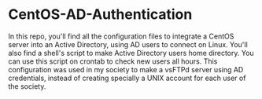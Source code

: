 # CentOS-AD-Authentication
In this repo, you'll find all the configuration files to integrate a CentOS server into an Active Directory,
using AD users to connect on Linux. You'll also find a shell's script to make Active Directory users home directory.
You can use this script on crontab to check new users all hours. This configuration was used in my society to make a
vsFTPd server using AD credentials, instead of creating specially a UNIX account for each user of the society.
